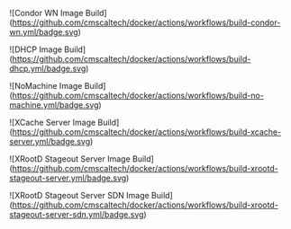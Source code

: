 
![Condor WN Image Build]
(https://github.com/cmscaltech/docker/actions/workflows/build-condor-wn.yml/badge.svg)

![DHCP Image Build]
(https://github.com/cmscaltech/docker/actions/workflows/build-dhcp.yml/badge.svg)

![NoMachine Image Build]
(https://github.com/cmscaltech/docker/actions/workflows/build-no-machine.yml/badge.svg)

![XCache Server Image Build]
(https://github.com/cmscaltech/docker/actions/workflows/build-xcache-server.yml/badge.svg)

![XRootD Stageout Server Image Build]
(https://github.com/cmscaltech/docker/actions/workflows/build-xrootd-stageout-server.yml/badge.svg)

![XRootD Stageout Server SDN Image Build]
(https://github.com/cmscaltech/docker/actions/workflows/build-xrootd-stageout-server-sdn.yml/badge.svg)
